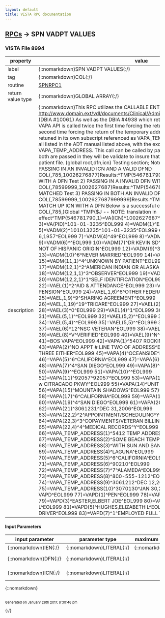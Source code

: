 ```yaml
---
layout: default
title: VISTA RPC documentation
---
```




## [RPCs](TableOfContent.md) &#8594; SPN VADPT VALUES 



### VISTA File 8994 


 property | value 
--- | --- 
 label | {::nomarkdown}SPN VADPT VALUES{:/}
 tag | {::nomarkdown}COL{:/}
 routine | [SPNRPC1](http://code.osehra.org/dox/Routine_SPNRPC1_source.html)
 return value type | {::nomarkdown}GLOBAL ARRAY{:/}
 description | {::nomarkdown}This RPC utilizes the CALLABLE ENTRY POINTS IN VADPT PIM manual. http://www.domain.ext/vdl/documents/Clinical/Admis_Disch_Transfer_(ADT)/pimstm.doc   (DBIA #10061) As well as the DBIA #4938 which returns the ICN.  Note that the call to VAPA API is called twice the first time forcing the return of the permanent address and a second time forcing the return of the temporary address. The Temporary address is retuned in its own subscript referenced as VAPA_TEMP_ADDRESS.   The return values are all listed in the ADT manual listed above, with the exception of the ICN and the VAPA_TEMP_ADDRESS. This call can be called by passing in either dfn or icn or both.  If both are passed in they will be validate to insure that they match the same entry in the patient file.   (global root,dfn,icn) Testing section; Note that this is a test patient. Test 1)  PASSING IN AN INVALID ICN AND A VALID DFND COL(,785,10026276877)Results:^TMP(546781790,1)=COULD NOT MATCH UP ICN WITH A DFN Test 2) PASSING IN A INVALID DFN WITH A VALID ICND COL(,78599999,1002627687)Results:^TMP(546781790,1)=DFN AND ICN ARE NOT MATCHED Test 3) PASSING IN BOTH AN INVALID DFN AND ICND COL(,78599999,1002627687999999)Results:^TMP(546781790,1)=COULD NOT MATCH UP ICN WITH A DFN Below is a successful call to this RPC passing only a dfn. D COL(,785,)Global ^TMP($J -- NOTE: translation in effect^TMP(546781790,1)=VA(ICN)^1002627687^EOL999               2)=VA(BID)^3235^EOL999               3)=VA(PID)^101-01-3235^EOL999               4)=VADM(1)^EASTER,WILLIAM DAVE (C)^EOL999               5)=VADM(2)^101013235^101-01-3235^EOL999               6)=VADM(3)^2571006^OCT 6,1957^EOL999               7)=VADM(4)^49^EOL999               8)=VADM(5)^M^MALE^EOL999               9)=VADM(6)^^EOL999              10)=VADM(7)^DR KEVIN SD^EOL999              11)=VADM(8)^3^WHITE, NOT OF HISPANIC ORIGIN^EOL999              12)=VADM(9)^3^BAPTIST^EOL999              13)=VADM(10)^6^NEVER MARRIED^EOL999              14)=VADM(11)^1^EOL999              15)=VADM(11,1)^4^UNKNOWN BY PATIENT^EOL999              16)=VADM(12)^2^EOL999              17)=VADM(12,1)^2^AMERICAN INDIAN OR ALASKA NATIVE^EOL999              18)=VADM(12,1,1)^3^OBSERVER^EOL999              19)=VADM(12,2)^13^WHITE^EOL999              20)=VADM(12,2,1)^1^SELF IDENTIFICATION^EOL999              21)=BOS VAEL^EOL999              22)=VAEL(1)^2^AID & ATTENDANCE^EOL999              23)=VAEL,1,4)^4^NSC, VA PENSION^EOL999              24)=VAEL,1,6)^6^OTHER FEDERAL AGENCY^EOL999              25)=VAEL,1,9)^9^SHARING AGREEMENT^EOL999              26)=VAEL,1,19)^19^TRICARE^EOL999              27)=VAEL(2)^7^VIETNAM ERA^EOL999              28)=VAEL(3)^0^EOL999              29)=VAEL(4)^1^EOL999              30)=VAEL(5)^1^EOL999              31)=VAEL(5,1)^^EOL999              32)=VAEL(5,2)^^EOL999              33)=VAEL(5,3)^^EOL999              34)=VAEL(5,4)^^EOL999              35)=VAEL(5,5)^^EOL999              36)=VAEL(5,6)^^EOL999              37)=VAEL(6)^12^NSC VETERAN^EOL999              38)=VAEL(7)^SS^EOL999              39)=VAEL(8)^V^VERIFIED^EOL999              40)=VAEL(9)^N^NO LONGER REQUIRED^EOL999              41)=BOS VAPA^EOL999              42)=VAPA(1)^5407 ROCKING HORSE LANE^EOL999              43)=VAPA(2)^NO APPT # LINE TWO OF ADDRESS^EOL999              44)=VAPA(3)^NO LINE THREE EITHER^EOL999              45)=VAPA(4)^OCEANSIDE^EOL999              46)=VAPA(5)^6^CALIFORNIA^EOL999              47)=VAPA(6)^92057^EOL999              48)=VAPA(7)^4^SAN DIEGO^EOL999              49)=VAPA(8)^760-295-9572^EOL999              50)=VAPA(9)^^EOL999              51)=VAPA(10)^^EOL999              52)=VAPA(11)^92057^92057^EOL999              53)=VAPA(12)^1^EOL999              54)=VAPA(13)^1750 w CITRACADO PKWY^EOL999              55)=VAPA(14)^UNIT 114^EOL999              56)=VAPA(15)^MOUNTAIN SHADOWS^EOL999              57)=VAPA(16)^ESCONDIDO^EOL999              58)=VAPA(17)^6^CALIFORNIA^EOL999              59)=VAPA(18)^92029^92029^EOL999              60)=VAPA(19)^4^SAN DIEGO^EOL999              61)=VAPA(20)^3061221^DEC 21,2006^EOL999              62)=VAPA(21)^3061231^DEC 31,2006^EOL999              63)=VAPA(22,2)^2^APPOINTMENT/SCHEDULING^Y^EOL999              64)=VAPA(22,3)^3^COPAYMENTS/VETERAN BILLING^^EOL999              65)=VAPA(22,4)^4^MEDICAL RECORDS^Y^EOL999              66)=VAPA_TEMP_ADDRESS(1)^5412 TEMP ADDRESS LANE^EOL999              67)=VAPA_TEMP_ADDRESS(2)^SOME BEACH TEMP LINE TWO^EOL999              68)=VAPA_TEMP_ADDRESS(3)^WITH SUN AND SAND LINE THREE^EOL999              69)=VAPA_TEMP_ADDRESS(4)^LAGUNA^EOL999              70)=VAPA_TEMP_ADDRESS(5)^6^CALIFORNIA^EOL999              71)=VAPA_TEMP_ADDRESS(6)^90210^EOL999              72)=VAPA_TEMP_ADDRESS(7)^7^ALAMEDA^EOL999              73)=VAPA_TEMP_ADDRESS(8)^800-555-1212^EOL999              74)=VAPA_TEMP_ADDRESS(9)^3061212^DEC 12,2006^EOL999              75)=VAPA_TEMP_ADDRESS(10)^3070130^JAN 30,2007^EOL999              76)=BOS VAPD^EOL999              77)=VAPD(1)^PEN^EOL999              78)=VAPD(2)^12^FLORIDA^EOL999              79)=VAPD(3)^EASTER,ELBERT JOE^EOL999              80)=VAPD(4)^EASTER,ELIZABETH L^EOL999              81)=VAPD(5)^HUGHES,ELIZABETH L^EOL999              82)=VAPD(6)^TRUCK DRIVER^EOL999              83)=VAPD(7)^1^EMPLOYED FULL TIME^EOL999{:/}

#### Input Parameters

| input parameter | parameter type | maximum data length | required | description | 
| --- | --- | --- | --- | --- | 
| {::nomarkdown}IEN{:/} | {::nomarkdown}LITERAL{:/} | {::nomarkdown}245{:/} | {::nomarkdown}true{:/} |  | 
| {::nomarkdown}DFN{:/} | {::nomarkdown}LITERAL{:/} |  |  | {::nomarkdown}DFN OF PATIENT{:/} | 
| {::nomarkdown}ICN{:/} | {::nomarkdown}LITERAL{:/} |  |  | {::nomarkdown}ICN OF PATIENT{:/} | 

{::nomarkdown} <br/><br/><p style="font-size: 11px">Generated on January 26th 2017, 8:30:46 pm</p>{:/}